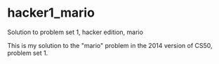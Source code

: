 # hacker1_mario
Solution to problem set 1, hacker edition, mario

This is my solution to the "mario" problem in the 2014 version of CS50, problem set 1.
